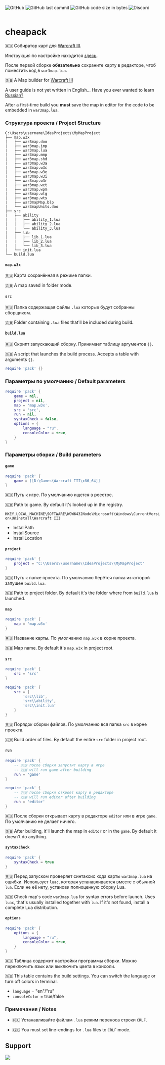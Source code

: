 ![GitHub](https://img.shields.io/github/license/nazarpunk/cheapack?style=flat-square)
![GitHub last commit](https://img.shields.io/github/last-commit/nazarpunk/cheapack?style=flat-square)
![GitHub code size in bytes](https://img.shields.io/github/languages/code-size/nazarpunk/cheapack?style=flat-square)
![Discord](https://img.shields.io/discord/543458159818440705?label=XGM%20-%20discord&style=flat-square)
<p align="center">
  <img src="https://bnetcmsus-a.akamaihd.net/cms/template_resource/DXDAN5KT326U1541005861696.png" alt=""/>
</p>

# cheapack
🇷🇺 Собиратор карт для [Warcraft III](https://playwarcraft3.com/ru-ru/).

Инструкция по настройке находится [здесь](https://xgm.guru/p/wc3/cheapack).

После первой сборке **обязательно** сохраните карту в редакторе, чтоб поместить код в `war3map.lua`.

🇬🇧 A Map builder for [Warcraft III](https://playwarcraft3.com/en-us/)

A user guide is not yet written in English... Have you ever wanted to learn [Russian?](https://xgm.guru/p/wc3/cheapack)

After a first-time build you **must** save the map in editor for the code to be embedded in `war3map.lua`.

### Структура проекта / Project Structure
```
C:\Users\username\IdeaProjects\MyMapProject
├── map.w3x
|   ├── war3map.doo
|   ├── war3map.imp
|   ├── war3map.lua
|   ├── war3map.mmp
|   ├── war3map.shd
|   ├── war3map.w3a
|   ├── war3map.w3c
|   ├── war3map.w3e
|   ├── war3map.w3i
|   ├── war3map.w3r
|   ├── war3map.wct
|   ├── war3map.wpm
|   ├── war3map.wtg
|   ├── war3map.wts
|   ├── war3mapMap.blp
|   └── war3mapUnits.doo
├── src
|   ├── ability
|   |   ├── ability_1.lua
|   |   ├── ability_2.lua
|   |   └── ability_3.lua
|   ├── lib
|   |   ├── lib_1.lua
|   |   ├── lib_2.lua
|   |   └── lib_3.lua
|   └── init.lua
└── build.lua
```
#### `map.w3x`
🇷🇺 Карта сохранённая в режиме папки.

🇬🇧 A map saved in folder mode.

#### `src`
🇷🇺 Папка содержащая файлы `.lua` которые будут собранны сборщиком.

🇬🇧 Folder containing `.lua` files that'll be included during build.

#### `build.lua`
🇷🇺 Скрипт запускающий сборку. Принимает таблицу аргументов `{}`.

🇬🇧 A script that launches the build process. Accepts a table with arguments `{}`.

```lua
require 'pack' {}
```
### Параметры по умолчанию / Default parameters

```lua
require 'pack' {
    game = nil,
    project = nil,
    map = 'map.w3x',
    src = 'src',
    run = nil,
    syntaxCheck = false,
    options = {
        language = "ru",
        consoleColor = true,
    }
}
```
### Параметры сборки / Build parameters

#### `game`

```lua
require 'pack' {
    game = [[D:\Games\Warcraft III\x86_64]]
}
```
🇷🇺 Путь к игре. По умолчанию ищется в реестре.

🇬🇧 Path to game. By default it's looked up in the registry.

``HKEY_LOCAL_MACHINE\SOFTWARE\WOW6432Node\Microsoft\Windows\CurrentVersion\Uninstall\Warcraft III``
- InstallPath
- InstallSource
- InstallLocation

#### `project`

```lua
require 'pack' {
    project = "C:\\Users\\username\\IdeaProjects\\MyMapProject"
}
```
🇷🇺 Путь к папке проекта. По умолчанию берётся папка из которой запущен `build.lua`. 

🇬🇧 Path to project folder. By default it's the folder where from `build.lua` is launched.
#### `map`

```lua
require 'pack' {
    map = 'map.w3x'
}
```
🇷🇺 Название карты. По умолчанию `map.w3x` в корне проекта.

🇬🇧 Map name. By default it's `map.w3x` in project root.
#### `src`

```lua
require 'pack' {
    src = 'src'
}
```

```lua
require 'pack' {
    src = {
        'src\\lib',
        'src\\ability',
        'src\\init.lua'
    }
}
```
🇷🇺 Порядок сборки файлов. По умолчанию вся папка `src` в корне проекта.

🇬🇧 Build order of files. By default the entire `src` folder in project root.
#### `run`

```lua
require 'pack' {
    -- 🇷🇺 после сборки запустит карту в игре
    -- 🇬🇧 will run game after building
    run = 'game'
}
```

```lua
require 'pack' {
    -- 🇷🇺 после сборки откроет карту в редакторе
    -- 🇬🇧 will run editor after building
    run = 'editor'
}
```
🇷🇺 После сборки открывает карту в редакторе `editor` или в игре `game`. По умолчанию не делает ничего.

🇬🇧 After building, it'll launch the map in `editor` or in the `game`. By default it doesn't do anything.

#### `syntaxCheck`

```lua
require 'pack' {
    syntaxCheck = true
}
```
🇷🇺 Перед запуском проверяет синтаксис кода карты `war3map.lua` на ошибки. Использует `luac`, которая устанавливается вместе с обычной `lua`. Если не её нету, установи полноценную сборку Lua.

🇬🇧 Check map's code `war3map.lua` for syntax errors before launch. Uses `luac`, that's usually installed together with `lua`. If it's not found, install a complete Lua distribution.

#### `options`

```lua
require 'pack' {
    options = {
        language = "ru",
        consoleColor = true,
    }
}
```
🇷🇺 Таблица содержит настройки программы сборки. Можно переключить язык или выключить цвета в консоли.

🇬🇧 This table contains the build settings. You can switch the language or turn off colors in terminal.

- `language` = "en"/"ru"
- `consoleColor` = true/false

### Примечания / Notes
- 🇷🇺 Устанавливайте файлам `.lua` режим переноса строки `CRLF`. 

- 🇬🇧 You must set line-endings for `.lua` files to `CRLF` mode.

## Support

<a href="https://www.buymeacoffee.com/nazarpunk"><img src="https://img.buymeacoffee.com/button-api/?text=Buy me a coffee&emoji=&slug=nazarpunk&button_colour=BD5FFF&font_colour=ffffff&font_family=Cookie&outline_colour=000000&coffee_colour=FFDD00" /></a>

